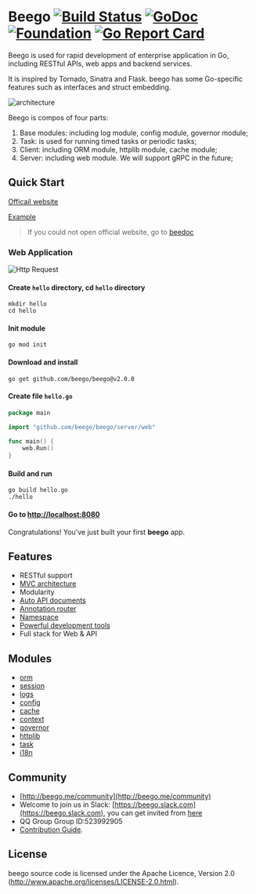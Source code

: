# Beego [![Build Status](https://travis-ci.org/astaxie/beego.svg?branch=master)](https://travis-ci.org/astaxie/beego) [![GoDoc](http://godoc.org/github.com/beego/beego?status.svg)](http://godoc.org/github.com/beego/beego) [![Foundation](https://img.shields.io/badge/Golang-Foundation-green.svg)](http://golangfoundation.org) [![Go Report Card](https://goreportcard.com/badge/github.com/beego/beego)](https://goreportcard.com/report/github.com/beego/beego)

Beego is used for rapid development of enterprise application in Go, including RESTful APIs, web apps and backend
services.

It is inspired by Tornado, Sinatra and Flask. beego has some Go-specific features such as interfaces and struct
embedding.

![architecture](https://cdn.nlark.com/yuque/0/2020/png/755700/1607857489109-1e267fce-d65f-4c5e-b915-5c475df33c58.png)

Beego is compos of four parts:
1. Base modules: including log module, config module, governor module;
2. Task: is used for running timed tasks or periodic tasks;
3. Client: including ORM module, httplib module, cache module;
4. Server: including web module. We will support gRPC in the future;

## Quick Start

[Officail website](http://beego.me)

[Example](https://github.com/beego-dev/beego-example)

> If you could not open official website, go to [beedoc](https://github.com/beego/beedoc)


### Web Application

![Http Request](https://cdn.nlark.com/yuque/0/2020/png/755700/1607857462507-855ec543-7ce3-402d-a0cb-b2524d5a4b60.png)

#### Create `hello` directory, cd `hello` directory

    mkdir hello
    cd hello

#### Init module

    go mod init

#### Download and install

    go get github.com/beego/beego@v2.0.0

#### Create file `hello.go`

```go
package main

import "github.com/beego/beego/server/web"

func main() {
	web.Run()
}
```

#### Build and run

    go build hello.go
    ./hello

#### Go to [http://localhost:8080](http://localhost:8080)

Congratulations! You've just built your first **beego** app.

## Features

* RESTful support
* [MVC architecture](https://github.com/beego/beedoc/tree/master/en-US/mvc)
* Modularity
* [Auto API documents](https://github.com/beego/beedoc/blob/master/en-US/advantage/docs.md)
* [Annotation router](https://github.com/beego/beedoc/blob/master/en-US/mvc/controller/router.md)
* [Namespace](https://github.com/beego/beedoc/blob/master/en-US/mvc/controller/router.md#namespace)
* [Powerful development tools](https://github.com/beego/bee)
* Full stack for Web & API

## Modules
* [orm](https://github.com/beego/beedoc/tree/master/en-US/mvc/model)
* [session](https://github.com/beego/beedoc/blob/master/en-US/module/session.md)
* [logs](https://github.com/beego/beedoc/blob/master/en-US/module/logs.md)
* [config](https://github.com/beego/beedoc/blob/master/en-US/module/config.md)
* [cache](https://github.com/beego/beedoc/blob/master/en-US/module/cache.md)
* [context](https://github.com/beego/beedoc/blob/master/en-US/module/context.md)
* [governor](https://github.com/beego/beedoc/blob/master/en-US/module/governor.md)
* [httplib](https://github.com/beego/beedoc/blob/master/en-US/module/httplib.md)
* [task](https://github.com/beego/beedoc/blob/master/en-US/module/task.md)
* [i18n](https://github.com/beego/beedoc/blob/master/en-US/module/i18n.md)

## Community

* [http://beego.me/community](http://beego.me/community)
* Welcome to join us in Slack: [https://beego.slack.com](https://beego.slack.com), you can get invited
  from [here](https://github.com/beego/beedoc/issues/232)
* QQ Group Group ID:523992905
* [Contribution Guide](https://github.com/beego/beedoc/blob/master/en-US/intro/contributing.md).

## License

beego source code is licensed under the Apache Licence, Version 2.0
(http://www.apache.org/licenses/LICENSE-2.0.html).
